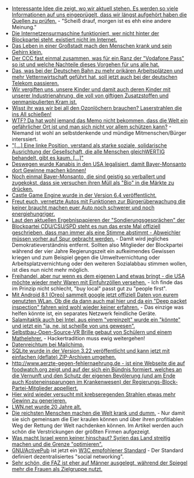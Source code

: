 * [Interessante Idee die zeigt, wo wir aktuell stehen. Es werden so viele Informationen auf uns eingeprügelt, dass wir längst aufgehört haben die Quellen zu prüfen.](https://blog.fefe.de/?ts=a49bc24a) - "Scheiß drauf, morgen ist es ehh eine andere Meinung."
* [Die Internetzensurmaschine funktioniert, wer nicht hinter der Blockpartei steht, existiert nicht im Internet.](https://twitter.com/gruene_jugend/status/955175310475038721)
* [Das Leben in einer Großstadt mach den Menschen krank und sein Gehirn klein.](http://www.danisch.de/blog/2018/01/21/berlin-schrumpft-hirn/)
* [Der CCC fast einmal zusammen, was für ein Ranz der "Vodafone Pass" so ist und welche Nachteile dieses Vorgehen für uns alle hat.](https://www.ccc.de/de/updates/2018/vodafonepass)
* [Das, was bei der Deutschen Bahn zu mehr prikären Arbeitsplätzen und mehr Vetternwirtschaft geführt hat, soll jetzt auch bei der deutschen Telekom passieren.](https://www.heise.de/newsticker/meldung/Verdi-kritisiert-geplante-Aufspaltung-von-T-Systems-3947485.html)
* [Wir vergiften uns, unsere Kinder und damit auch deren Kinder mit unserer Industrienahrung, die voll von giftigen Zusatzstoffen und genmanipulierten Kram ist.](https://netzfrauen.org/2018/01/22/babynahrung/)
* [Wisst ihr was wir bei all den Ozonlöchern brauchen? Laserstrahlen die ins All schießen!](https://www.golem.de/news/raumfahrt-weltraummuell-raeumkommando-mit-laserkanonen-1801-132220.html)
* [WTF? Da hat wohl jemand das Memo nicht bekommen, dass die Welt ein gefährlicher Ort ist und man sich nicht vor allem schützen kann?](https://www.heise.de/newsticker/meldung/Schutzranzen-Projekt-kombiniert-Kinder-Tracking-mit-Verkehrssicherheit-3947907.html) - Niemand ist wohl an selbstdenkende und mündige Mitmenschen/Bürger interssiert.
* ["[...] Eine linke Position, verstand als starke soziale, solidarische Ausrichtung der Gesellschaft, die alle Menschen gleichWERTIG behandelt,  gibt es kaum. [...]"](https://npr.news.eulu.info/2018/01/22/linke-gedanken-linke-wahrnehmung/)
* [Deswegen wurde Kanabis in den USA legalisiert, damit Bayer-Monsanto dort Gewinne machen können!](https://netzfrauen.org/2018/01/22/marihuana-2/)
* [Noch einmal Bayer-Monsanto, die sind geistig so verballert und zugekokst, dass sie versuchen ihren Müll als "Bio" in die Märkte zu drücken.](https://netzfrauen.org/2018/01/22/biofortifikation/)
* [Castle Game Engine wurde in der Version 6.4 veröffentlicht.](https://www.phoronix.com/scan.php?page=news_item&px=Castle-Game-Engine-6.4)
* [Freut euch, vernetzte Autos mit Funktionen zur Bürgerüberwachung die keiner braucht machen euer Auto noch schwerer und noch energiehungriger.](https://www.heise.de/autos/artikel/Technik-Hintergrund-Vehicle-to-X-V2X-3948166.html)
* [Laut den aktuellen Ergebnispapieren der "Sondierungsgesprächen" der Blockpartei CDU/CSU/SPD steht es nun das erste Mal offiziell geschrieben, dass man immer als eine Stimme abstimmt - Abweichler müssen vorher auf Spur gebracht werden.](http://www.neopresse.com/politik/groko-demokratie-war-gestern-parlament-wird-laut-sondierungspapier-entmachtet/) - Damit wird jegliches Demokratieverständnis entfernt. Sollten also Mitglieder der Blockpartei während der vier Jahre Regierungszeit ein aufkeimendes Gewissen kriegen und zum Beispiel gegen die Umweltvernichtung oder Arbeitsplatzvernichtung oder den weiteren Sozialabbau stimmen wollen, ist dies nun nicht mehr möglich.
* [Freihandel, aber nur wenn es dem eigenen Land etwas bringt - die USA möchte wieder mehr Waren mit Einfuhrzöllen versehen.](https://www.golem.de/news/protektionismus-trump-regierung-verhaengt-einfuhrzoelle-auf-solarzellen-1801-132313.html) - Ich finde das im Prinzip nicht schlecht, "buy local" passt gut zu "people first".
* [Mit Android 8.1 (Oreo) sammelt google jetzt offiziell Daten von eurem genutzten WLan. Ob die da dann auch mal hier und da ein "Deep packet inspection" fahren wird wohl wieder keiner erfahren.](https://www.golem.de/news/android-8-1-oreo-erkennt-qualitaet-von-wlan-netzwerk-vor-verbindung-1801-132314.html) - Das einzige was helfen könnte ist, ein separates Netzwerk feindliche Geräte.
* [Salamitaktik auch bei Intel, aus einem "vereinzelt" wurde ein "könnte" und jetzt ein "ja, ne, ist scheiße von uns gewesen".](https://www.pro-linux.de/news/1/25529/intel-r%C3%A4t-von-microcode-update-ab.html)
* [Selbstbau-Open-Source-VR Brille gebaut von Schülern und einem Mathelehrer.](https://t3n.de/news/quelloffene-vr-brille-virtual-reality-open-source-918751/) - Hackertradition muss ewig weitergehen!
* [Datenreichtum bei Mailchimp.](https://www.golem.de/news/newsletter-dienst-mailchimp-verraet-e-mail-adressen-von-newsletter-abonnenten-1801-132317.html)
* [SQLite wurde in der Version 3.22 veröffentlicht und kann jetzt mit einfachen (deflate) ZIP-Archiven umgehen.](https://www.phoronix.com/scan.php?page=news_item&px=SQLite-3.22-Released)
* [http://www.aerzte-gegen-fehlernaehrung.de - ist eine Webseite die auf foodwatch.org zeigt und auf der sich ein Bündnis formiert, welches an die Vernunft und den Schutz der eigenen Bevölerung (und am Ende auch Kosteneinsparungen im Krankenwesen) der Regierungs-Block-Partei-Mitglieder appelliert.](https://www.foodwatch.org/de/presse/pressemitteilungen/aerzte-gegen-fehlernaehrung-breites-buendnis-unterstuetzt-unterschriftenaktion-an-kuenftige-bundesregierung-dreizehn-fachorganisationen-fordern-politik-zum-handeln-auf/)
* [Hier wird wieder versucht mit krebseregenden Strahlen etwas mehr Gewinn zu generieren.](https://www.golem.de/news/telefonica-5g-test-fuer-tv-uebertragung-im-bayerischen-oberland-1801-132319.html)
* [LWN.net wurde 20 Jahre alt.](https://www.pro-linux.de/news/1/25531/20-jahre-lwn.html)
* [Die reichsten Menschen machen die Welt krank und dumm.](https://netzfrauen.org/2018/01/23/davos/) - Nur damit sie sich gemeinsam die Eier kraulen können und über ihren profitiablen Weg der Rettung der Welt nachdenken können. Im Artikel werden auch schön die Verstrickungen der größten Firmen aufgezeigt.
* [Was macht Israel wenn keiner hinschaut? Syrien das Land streitig machen und die Grenze "optimieren".](https://blog.fefe.de/?ts=a4994cdd)
* [GNU/ActivePub](https://www.w3.org/TR/activitypub/) ist jetzt ein [W3C empfohlener Standard](https://lwn.net/Articles/745172/rss) - Der Standard definiert dezentralisiertes "social networking".
* [Sehr schön, die FAZ ist eher auf Männer ausgelegt, während der Spiegel mehr die Frauen als Zielgruppe nutzt.](https://blog.fefe.de/?ts=a499640c)
